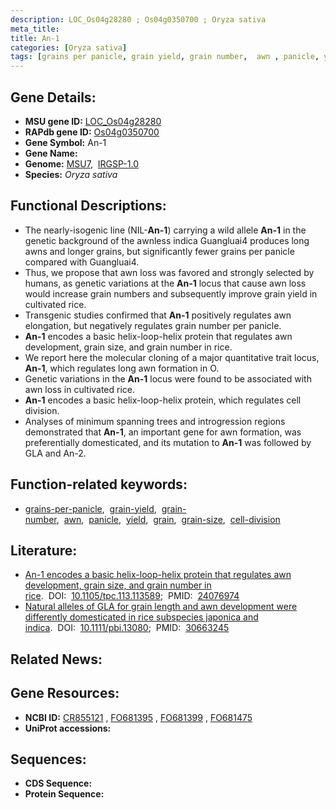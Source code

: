 ```yaml
---
description: LOC_Os04g28280 ; Os04g0350700 ; Oryza sativa
meta_title:
title: An-1
categories: [Oryza sativa]
tags: [grains per panicle, grain yield, grain number,  awn , panicle, yield, grain, grain size, cell division]
---
```


## Gene Details:
- **MSU gene ID:** [LOC_Os04g28280](http://rice.uga.edu/cgi-bin/ORF_infopage.cgi?orf=LOC_Os04g28280)  
- **RAPdb gene ID:** [Os04g0350700](https://rapdb.dna.affrc.go.jp/locus/?name=Os04g0350700)  
- **Gene Symbol:** An-1
- **Gene Name:**
- **Genome:**  [MSU7](http://rice.uga.edu/),&nbsp;&nbsp;[IRGSP-1.0](https://rapdb.dna.affrc.go.jp/download/irgsp1.html)
- **Species:** *Oryza sativa*

## Functional Descriptions:
   - The nearly-isogenic line (NIL-**An-1**) carrying a wild allele **An-1** in the genetic background of the awnless indica Guangluai4 produces long awns and longer grains, but significantly fewer grains per panicle compared with Guangluai4.
   - Thus, we propose that awn loss was favored and strongly selected by humans, as genetic variations at the **An-1** locus that cause awn loss would increase grain numbers and subsequently improve grain yield in cultivated rice.
   - Transgenic studies confirmed that **An-1** positively regulates awn elongation, but negatively regulates grain number per panicle.
   - **An-1** encodes a basic helix-loop-helix protein that regulates awn development, grain size, and grain number in rice.
   - We report here the molecular cloning of a major quantitative trait locus, **An-1**, which regulates long awn formation in O.
   - Genetic variations in the **An-1** locus were found to be associated with awn loss in cultivated rice.
   - **An-1** encodes a basic helix-loop-helix protein, which regulates cell division.
   - Analyses of minimum spanning trees and introgression regions demonstrated that **An-1**, an important gene for awn formation, was preferentially domesticated, and its mutation to **An-1** was followed by GLA and An-2.

## Function-related keywords:
   - [grains-per-panicle](/tags/grains-per-panicle/),&nbsp;&nbsp;[grain-yield](/tags/grain-yield/),&nbsp;&nbsp;[grain-number](/tags/grain-number/),&nbsp;&nbsp;[awn](/tags/awn/),&nbsp;&nbsp;[panicle](/tags/panicle/),&nbsp;&nbsp;[yield](/tags/yield/),&nbsp;&nbsp;[grain](/tags/grain/),&nbsp;&nbsp;[grain-size](/tags/grain-size/),&nbsp;&nbsp;[cell-division](/tags/cell-division/)

## Literature:
   - [An-1 encodes a basic helix-loop-helix protein that regulates awn development, grain size, and grain number in rice](https://www.doi.org/10.1105/tpc.113.113589).&nbsp;&nbsp;DOI:&nbsp;&nbsp;[10.1105/tpc.113.113589](https://www.doi.org/10.1105/tpc.113.113589);&nbsp;&nbsp;PMID:&nbsp;&nbsp;[24076974](https://pubmed.ncbi.nlm.nih.gov/24076974/)
   - [Natural alleles of GLA for grain length and awn development were differently domesticated in rice subspecies japonica and indica](https://www.doi.org/10.1111/pbi.13080).&nbsp;&nbsp;DOI:&nbsp;&nbsp;[10.1111/pbi.13080](https://www.doi.org/10.1111/pbi.13080);&nbsp;&nbsp;PMID:&nbsp;&nbsp;[30663245](https://pubmed.ncbi.nlm.nih.gov/30663245/)

## Related News:

## Gene Resources:
- **NCBI ID:**  [CR855121](http://www.ncbi.nlm.nih.gov/nuccore/CR855121)&nbsp;,&nbsp;[FO681395](http://www.ncbi.nlm.nih.gov/nuccore/FO681395)&nbsp;,&nbsp;[FO681399](http://www.ncbi.nlm.nih.gov/nuccore/FO681399)&nbsp;,&nbsp;[FO681475](http://www.ncbi.nlm.nih.gov/nuccore/FO681475)
- **UniProt accessions:** [](https://www.uniprot.org/uniprotkb//entry)

## Sequences:
- **CDS Sequence:**
- **Protein Sequence:**
